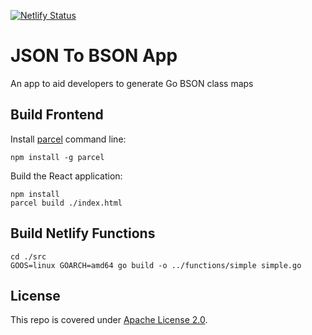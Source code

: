 [![Netlify Status](https://api.netlify.com/api/v1/badges/35d361cc-384b-44a4-9097-95e94ecec7a4/deploy-status)](https://app.netlify.com/sites/json-to-bson-map/deploys)

# JSON To BSON App

An app to aid developers to generate Go BSON class maps

## Build Frontend 

Install [parcel](https://parceljs.org/) command line: 

```
npm install -g parcel
```

Build the React application: 

```
npm install 
parcel build ./index.html
```

## Build Netlify Functions

```
cd ./src
GOOS=linux GOARCH=amd64 go build -o ../functions/simple simple.go    
```

## License

This repo is covered under [Apache License 2.0](LICENSE).